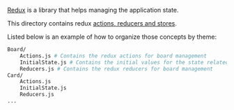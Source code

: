 [Redux](https://redux.js.org/) is a library that helps managing the application state.

This directory contains redux [actions, reducers and stores](https://redux.js.org/basics).

Listed below is an example of how to organize those concepts by theme:

```bash
Board/
    Actions.js # Contains the redux actions for board management
    InitialState.js # Contains the initial values for the state related to the board
    Reducers.js # Contains the redux reducers for board management
Card/
    Actions.js
    InitialState.js
    Reducers.js
...
```

